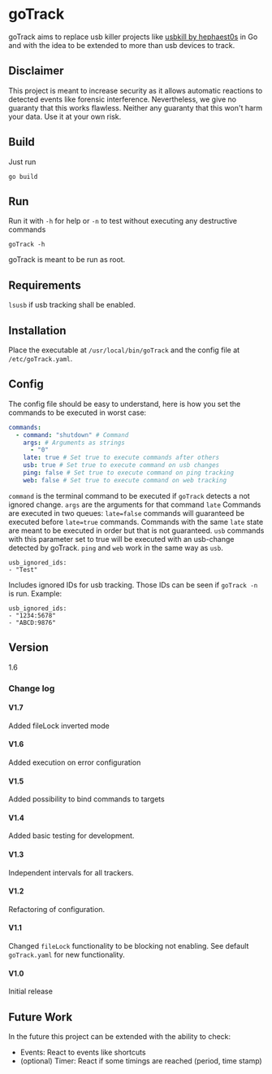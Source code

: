 # goTrack
goTrack aims to replace usb killer projects like [usbkill by hephaest0s](https://github.com/hephaest0s/usbkill) in Go and with the idea to be extended to more than usb devices to track.

## Disclaimer
This project is meant to increase security as it allows automatic reactions to detected events like forensic interference. Nevertheless, we give no guaranty that this works flawless. Neither any guaranty that this won't harm your data. Use it at your own risk.

## Build
Just run
```shell
go build
```

## Run
Run it with `-h` for help or `-n` to test without executing any destructive commands
```shell
goTrack -h
```
goTrack is meant to be run as root.

## Requirements
`lsusb` if usb tracking shall be enabled.

## Installation
Place the executable at `/usr/local/bin/goTrack` and the config file at `/etc/goTrack.yaml`.

## Config
The config file should be easy to understand, here is how you set the commands to be executed in worst case:
```yaml
commands:
  - command: "shutdown" # Command
    args: # Arguments as strings
      - "0"
    late: true # Set true to execute commands after others
    usb: true # Set true to execute command on usb changes
    ping: false # Set true to execute command on ping tracking
    web: false # Set true to execute command on web tracking
```
`command` is the terminal command to be executed if `goTrack` detects a not ignored change.
`args` are the arguments for that command
`late` Commands are executed in two queues: `late=false` commands will guaranteed be executed before `late=true` commands. Commands with the same `late` state are meant to be executed in order but that is not guaranteed.
`usb` commands with this parameter set to true will be executed with an usb-change detected by goTrack. `ping` and `web` work in the same way as `usb`.
```
usb_ignored_ids:
- "Test"
```
Includes ignored IDs for usb tracking. Those IDs can be seen if `goTrack -n` is run. Example:
```
usb_ignored_ids:
- "1234:5678"
- "ABCD:9876"
```

## Version
1.6

### Change log
#### V1.7
Added fileLock inverted mode
#### V1.6
Added execution on error configuration
#### V1.5
Added possibility to bind commands to targets
#### V1.4
Added basic testing for development.
#### V1.3
Independent intervals for all trackers.
#### V1.2
Refactoring of configuration.
#### V1.1
Changed `fileLock` functionality to be blocking not enabling. See default `goTrack.yaml` for new functionality.
#### V1.0
Initial release

## Future Work
In the future this project can be extended with the ability to check:
- Events: React to events like shortcuts
- (optional) Timer: React if some timings are reached (period, time stamp)
